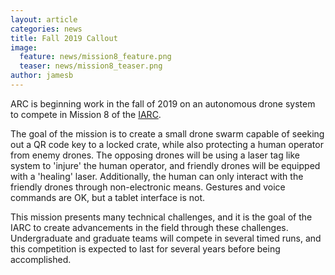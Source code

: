 ```yaml
---
layout: article
categories: news
title: Fall 2019 Callout
image:
  feature: news/mission8_feature.png
  teaser: news/mission8_teaser.png
author: jamesb
---
```

ARC is beginning work in the fall of 2019 on an autonomous drone system to compete in Mission 8 of the [IARC](http://aerialroboticscompetition.org/).

The goal of the mission is to create a small drone swarm capable of seeking out a QR code key to a locked crate, while also protecting a human operator from enemy drones. The opposing drones will be using a laser tag like system to 'injure' the human operator, and friendly drones will be equipped with a 'healing' laser. Additionally, the human can only interact with the friendly drones through non-electronic means. Gestures and voice commands are OK, but a tablet interface is not.

This mission presents many technical challenges, and it is the goal of the IARC to create advancements in the field through these challenges. Undergraduate and graduate teams will compete in several timed runs, and this competition is expected to last for several years before being accomplished.
